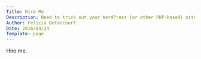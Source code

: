 ```yaml
---
Title: Hire Me
Description: Need to trick out your WordPress (or other PHP-based) site? Build an app with WordPress as the back-end? Hire me!
Author: Felicia Betancourt
Date: 2016/04/24
Template: page
---
```


<div class="hire-wrap">
    <p>Hire me.</p>
</div>
